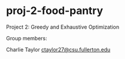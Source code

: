 # proj-2-food-pantry
Project 2: Greedy and Exhaustive Optimization

Group members:

Charlie Taylor ctaylor27@csu.fullerton.edu
